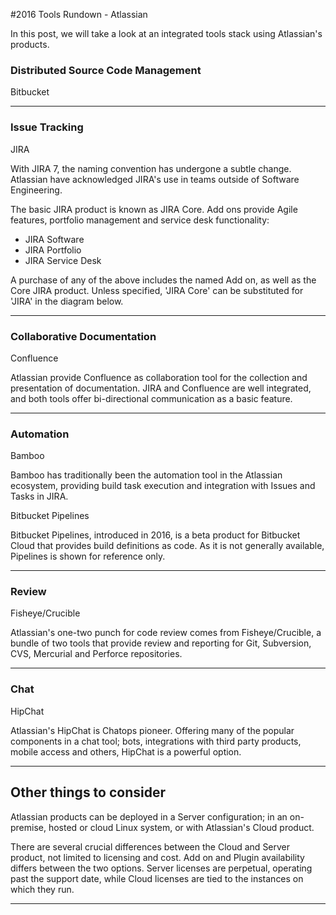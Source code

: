 #2016 Tools Rundown - Atlassian

In this post, we will take a look at an integrated tools stack using Atlassian's products.


### Distributed Source Code Management

Bitbucket

----
### Issue Tracking

JIRA

With JIRA 7, the naming convention has undergone a subtle change. Atlassian have acknowledged JIRA's use in teams outside of Software Engineering.

The basic JIRA product is known as JIRA Core. Add ons provide Agile features, portfolio management and service desk functionality:

- JIRA Software
- JIRA Portfolio
- JIRA Service Desk

A purchase of any of the above includes the named Add on, as well as the Core JIRA product. Unless specified, 'JIRA Core' can be substituted for 'JIRA' in the diagram below.

----
### Collaborative Documentation

Confluence

Atlassian provide Confluence as collaboration tool for the collection and presentation of documentation. JIRA and Confluence are well integrated, and both tools offer bi-directional communication as a basic feature.

----
### Automation

Bamboo

Bamboo has traditionally been the automation tool in the Atlassian ecosystem, providing build task execution and integration with Issues and Tasks in JIRA.

Bitbucket Pipelines

Bitbucket Pipelines, introduced in 2016, is a beta product for Bitbucket Cloud that provides build definitions as code. As it is not generally available, Pipelines is shown for reference only.

----
### Review

Fisheye/Crucible

Atlassian's one-two punch for code review comes from Fisheye/Crucible, a bundle of two tools that provide review and reporting for Git, Subversion, CVS, Mercurial and Perforce repositories.


----
### Chat

HipChat

Atlassian's HipChat is Chatops pioneer. Offering many of the popular components in a chat tool; bots, integrations with third party products, mobile access and others, HipChat is a powerful option.

----

## Other things to consider

Atlassian products can be deployed in a Server configuration; in an on-premise, hosted or cloud Linux system, or with Atlassian's Cloud product.

There are several crucial differences between the Cloud and Server product, not limited to licensing and cost. Add on and Plugin availability differs between the two options. Server licenses are perpetual, operating past the support date, while Cloud licenses are tied to the instances on which they run.

----

